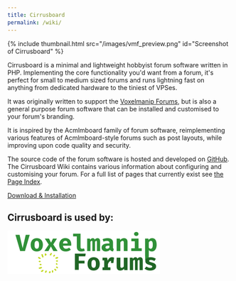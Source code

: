 ```yaml
---
title: Cirrusboard
permalink: /wiki/
---
```

{% include thumbnail.html
	src="/images/vmf_preview.png"
	id="Screenshot of Cirrusboard" %}

Cirrusboard is a minimal and lightweight hobbyist forum software written in PHP. Implementing the core functionality you'd want from a forum, it's perfect for small to medium sized forums and runs lightning fast on anything from dedicated hardware to the tiniest of VPSes.

It was originally written to support the [Voxelmanip Forums](https://forum.voxelmanip.se), but is also a general purpose forum software that can be installed and customised to your forum's branding.

It is inspired by the Acmlmboard family of forum software, reimplementing various features of Acmlmboard-style forums such as post layouts, while improving upon code quality and security.

The source code of the forum software is hosted and developed on [GitHub](https://github.com/rollerozxa/Cirrusboard). The Cirrusboard Wiki contains various information about configuring and customising your forum. For a full list of pages that currently exist see [the Page Index](/wiki/Special:PageIndex).

<a class="adorable-button" href="Download">Download & Installation</a>


## Cirrusboard is used by:
[![Voxelmanip Forums](/images/voxelmanip_forums.png)](https://forum.voxelmanip.se)
